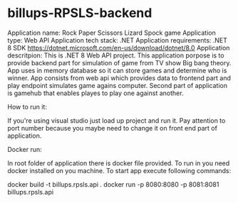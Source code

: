 # billups-RPSLS-backend

Application name: Rock Paper Scissors Lizard Spock game
Application type: Web API
Application tech stack: .NET
Application requirements: .NET 8 SDK https://dotnet.microsoft.com/en-us/download/dotnet/8.0
Application descritpion: This is .NET 8 Web API project. This application porpose is to provide backend part for simulation of game from TV show Big bang theory.
App uses in memory database so it can store games and determine who is winner. App consists from web api which provides data to frontend part and play endpoint simulates game agains computer.
Second part of application is gamehub that enables playes to play one against another. 

How to run it:

If you're using visual studio just load up project and run it. Pay attention to port number because you maybe need to change it on front end part of application.

Docker run:

In root folder of application there is docker file provided. To run in you need docker installed on you machine.
To start app execute following commands:

docker build -t billups.rpsls.api .
docker run -p 8080:8080 -p 8081:8081 billups.rpsls.api